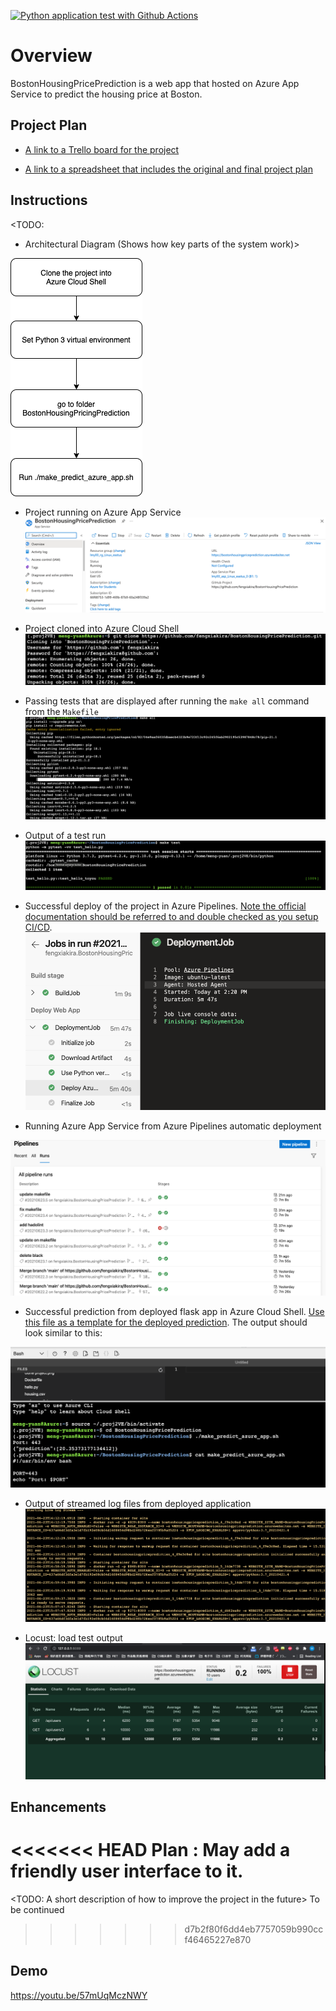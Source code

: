 
[![Python application test with Github Actions](https://github.com/fengxiakira/BostonHousingPricePrediction/actions/workflows/python-app.yml/badge.svg)](https://github.com/fengxiakira/BostonHousingPricePrediction/actions/workflows/python-app.yml)
# Overview

BostonHousingPricePrediction is a web app that hosted on Azure App Service to predict the housing price at Boston.

## Project Plan

* [A link to a Trello board for the project](https://trello.com/b/f0h9Nuuu/az2-build-ci-cd-pipeline-5-29)


* [A link to a spreadsheet that includes the original and final project plan](https://docs.google.com/spreadsheets/d/1dWaVzakvCpGNrWAXU-JxqgsjDw-sZNddCc69C8quTYc/edit#gid=596363533)

## Instructions

<TODO:  
* Architectural Diagram (Shows how key parts of the system work)>

![diagram](./pics/diagram.png)

* Project running on Azure App Service
![APP SERVICE](./pics/app_service.png)

* Project cloned into Azure Cloud Shell
![clone](./pics/cloneproject.png)

* Passing tests that are displayed after running the `make all` command from the `Makefile`
![all](./pics/make.png)

* Output of a test run
![test](./pics/passing_tests.png)

* Successful deploy of the project in Azure Pipelines.  [Note the official documentation should be referred to and double checked as you setup CI/CD](https://docs.microsoft.com/en-us/azure/devops/pipelines/ecosystems/python-webapp?view=azure-devops).
![deploy](./pics/successful_deployment.png)

* Running Azure App Service from Azure Pipelines automatic deployment

![azurepiplines](./pics/azpipeline-result.png)

* Successful prediction from deployed flask app in Azure Cloud Shell.  [Use this file as a template for the deployed prediction](https://github.com/udacity/nd082-Azure-Cloud-DevOps-Starter-Code/blob/master/C2-AgileDevelopmentwithAzure/project/starter_files/flask-sklearn/make_predict_azure_app.sh).
The output should look similar to this:

![prediction](./pics/successful_prediction.png)
* Output of streamed log files from deployed application
![logtail](./pics/log-tail.png)

* Locust: load test output
![locust](./pics/locust.png)
> 

## Enhancements

<<<<<<< HEAD
Plan : May add a friendly user interface to it.
=======
<TODO: A short description of how to improve the project in the future>
To be continued
>>>>>>> d7b2f80f6dd4eb7757059b990ccf46465227e870

## Demo 

https://youtu.be/57mUqMczNWY



